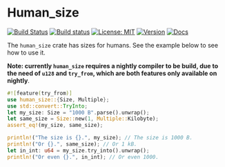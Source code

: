 # Human_size

[![Build Status](https://travis-ci.org/Thomasdezeeuw/human-size-rs.svg?branch=master)](https://travis-ci.org/Thomasdezeeuw/human-size-rs)
[![Build status](https://ci.appveyor.com/api/projects/status/anm4pm65j760m4sc?svg=true)](https://ci.appveyor.com/project/Thomasdezeeuw/human-size-rs)
[![License: MIT](https://img.shields.io/badge/license-MIT-blue.svg)](https://opensource.org/licenses/MIT)
[![Version](https://img.shields.io/crates/v/human_size.svg)](https://crates.io/crates/human-size)
[![Docs](https://docs.rs/human-size/badge.svg)](https://docs.rs/human-size)

The `human_size` crate has sizes for humans. See the example below to see how
to use it.

**Note: currently `human_size` requires a nightly compiler to be build, due to
the need of `u128` and `try_from`, which are both features only available on
nightly**.

```rust
#![feature(try_from)]
use human_size::{Size, Multiple};
use std::convert::TryInto;
let my_size: Size = "1000 B".parse().unwrap();
let same_size = Size::new(1, Multiple::Kilobyte);
assert_eq!(my_size, same_size);

println!("The size is {}.", my_size); // The size is 1000 B.
println!("Or {}.", same_size); // Or 1 kB.
let in_int: u64 = my_size.try_into().unwrap();
println!("Or even {}.", in_int); // Or even 1000.
```
